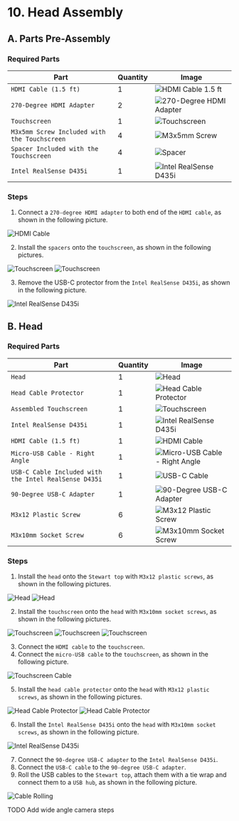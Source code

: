 # 10. Head Assembly

## A. Parts Pre-Assembly

### Required Parts

| Part                                         | Quantity | Image                                                                      |
| -------------------------------------------- | -------- | -------------------------------------------------------------------------- |
| `HDMI Cable (1.5 ft)`                        | 1        | ![HDMI Cable 1.5 ft](images/electronics/HDMI%20cable.jpg)                  |
| `270-Degree HDMI Adapter`                    | 2        | ![270-Degree HDMI Adapter](images/electronics/HDMI%20adapter.jpg)          |
| `Touchscreen`                                | 1        | ![Touchscreen](images/electronics/screen.jpg)                              |
| `M3x5mm Screw Included with the Touchscreen` | 4        | ![M3x5mm Screw](images/hardware/M3x5mm%20screen.jpg)                       |
| `Spacer Included with the Touchscreen`       | 4        | ![Spacer](images/hardware/spacer%20screen.jpg)                             |
| `Intel RealSense D435i`                      | 1        | ![Intel RealSense D435i](images/electronics/Intel%20RealSense%20D435i.jpg) |

### Steps

1. Connect a `270-degree HDMI adapter` to both end of the `HDMI cable`, as shown in the following picture.

![HDMI Cable](images/assemblies/10A%20HDMI.jpg)

2. Install the `spacers` onto the `touchscreen`, as shown in the following pictures.

![Touchscreen](images/assemblies/10A%20screen%201.jpg)
![Touchscreen](images/assemblies/10A%20screen%202.jpg)

3. Remove the USB-C protector from the `Intel RealSense D435i`, as shown in the following picture.

![Intel RealSense D435i](images/assemblies/10A%20Intel%20RealSense%20D435i.jpg)

## B. Head

### Required Parts

| Part                                                  | Quantity | Image                                                                              |
| ----------------------------------------------------- | -------- | ---------------------------------------------------------------------------------- |
| `Head`                                                | 1        | ![Head](images/3d%20printed%20parts/head.jpg)                                      |
| `Head Cable Protector`                                | 1        | ![Head Cable Protector](images/3d%20printed%20parts/head%20cable%20protector.jpg)  |
| `Assembled Touchscreen`                               | 1        | ![Touchscreen](images/assemblies/10A%20screen%202.jpg)                             |
| `Intel RealSense D435i`                               | 1        | ![Intel RealSense D435i](images/assemblies/10A%20Intel%20RealSense%20D435i.jpg)    |
| `HDMI Cable (1.5 ft)`                                 | 1        | ![HDMI Cable](images/assemblies/10A%20HDMI.jpg)                                    |
| `Micro-USB Cable - Right Angle`                       | 1        | ![Micro-USB Cable - Right Angle](images/electronics/Micro-USB%20right%20angle.jpg) |
| `USB-C Cable Included with the Intel RealSense D435i` | 1        | ![USB-C Cable](images/electronics/USB-C.jpg)                                       |
| `90-Degree USB-C Adapter`                             | 1        | ![90-Degree USB-C Adapter](images/electronics/USB-C%20adapter.jpg)                 |
| `M3x12 Plastic Screw`                                 | 6        | ![M3x12 Plastic Screw](images/hardware/M3x12mm%20plastic.jpg)                      |
| `M3x10mm Socket Screw`                                | 6        | ![M3x10mm Socket Screw](images/hardware/M3x10mm%20socket.jpg)                      |

### Steps

1. Install the `head` onto the `Stewart top` with `M3x12 plastic screws`, as shown in the following pictures.

![Head](images/assemblies/10B%20head%201.jpg)
![Head](images/assemblies/10B%20head%202.jpg)

2. Install the `touchscreen` onto the `head` with `M3x10mm socket screws`, as shown in the following pictures.

![Touchscreen](images/assemblies/10B%20screen%201.jpg)
![Touchscreen](images/assemblies/10B%20screen%202.jpg)
![Touchscreen](images/assemblies/10B%20screen%203.jpg)

3. Connect the `HDMI cable` to the `touchscreen`.
4. Connect the `micro-USB cable` to the `touchscreen`, as shown in the following picture.

![Touchscreen Cable](images/assemblies/10B%20cable.jpg)

5. Install the `head cable protector` onto the `head` with `M3x12 plastic screws`, as shown in the following pictures.

![Head Cable Protector](images/assemblies/10B%20head%20cable%20protector%201.jpg)
![Head Cable Protector](images/assemblies/10B%20head%20cable%20protector%202.jpg)

6. Install the `Intel RealSense D435i` onto the `head` with `M3x10mm socket screws`, as shown in the following picture.

![Intel RealSense D435i](images/assemblies/10B%20realsense.jpg)

7. Connect the `90-degree USB-C adapter` to the `Intel RealSense D435i`.
8. Connect the `USB-C cable` to the `90-degree USB-C adapter`.
9. Roll the USB cables to the `Stewart top`, attach them with a tie wrap and connect them to a `USB hub`, as shown in
   the following picture.

![Cable Rolling](images/assemblies/10B%20cable%20rolling.jpg)

TODO Add wide angle camera steps
